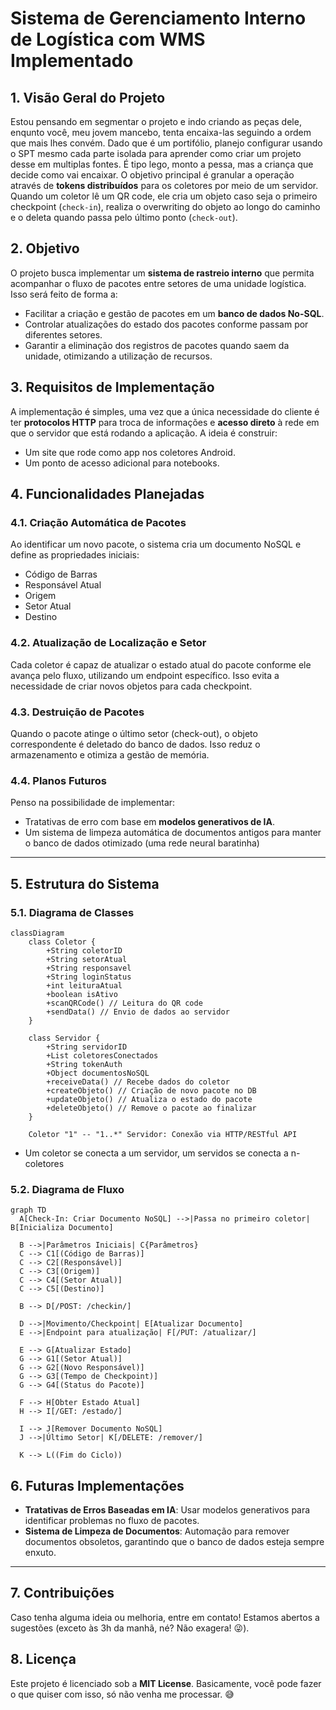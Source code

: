 
# Sistema de Gerenciamento Interno de Logística com WMS Implementado

## 1. Visão Geral do Projeto

Estou pensando em segmentar o projeto e indo criando as peças dele, enqunto você, meu jovem mancebo, tenta encaixa-las seguindo a ordem que mais lhes convém. Dado que é um portifólio, planejo configurar usando o SPT mesmo cada parte isolada para aprender como criar um projeto desse em multiplas fontes.
É tipo lego, monto a pessa, mas a criança que decide como vai encaixar.
O objetivo principal é granular a operação através de **tokens distribuídos** para os coletores por meio de um servidor. Quando um coletor lê um QR code, ele cria um objeto caso seja o primeiro checkpoint (`check-in`), realiza o overwriting do objeto ao longo do caminho e o deleta quando passa pelo último ponto (`check-out`).

## 2. Objetivo

O projeto busca implementar um **sistema de rastreio interno** que permita acompanhar o fluxo de pacotes entre setores de uma unidade logística. Isso será feito de forma a:

- Facilitar a criação e gestão de pacotes em um **banco de dados No-SQL**.
- Controlar atualizações do estado dos pacotes conforme passam por diferentes setores.
- Garantir a eliminação dos registros de pacotes quando saem da unidade, otimizando a utilização de recursos.

## 3. Requisitos de Implementação

A implementação é simples, uma vez que a única necessidade do cliente é ter **protocolos HTTP** para troca de informações e **acesso direto** à rede em que o servidor que está rodando a aplicação. A ideia é construir:

- Um site que rode como app nos coletores Android.
- Um ponto de acesso adicional para notebooks.

## 4. Funcionalidades Planejadas

### 4.1. Criação Automática de Pacotes
Ao identificar um novo pacote, o sistema cria um documento NoSQL e define as propriedades iniciais:

- Código de Barras
- Responsável Atual
- Origem
- Setor Atual
- Destino

### 4.2. Atualização de Localização e Setor
Cada coletor é capaz de atualizar o estado atual do pacote conforme ele avança pelo fluxo, utilizando um endpoint específico. Isso evita a necessidade de criar novos objetos para cada checkpoint.

### 4.3. Destruição de Pacotes
Quando o pacote atinge o último setor (check-out), o objeto correspondente é deletado do banco de dados. Isso reduz o armazenamento e otimiza a gestão de memória.

### 4.4. Planos Futuros
Penso  na possibilidade de implementar:

- Tratativas de erro com base em **modelos generativos de IA**.
- Um sistema de limpeza automática de documentos antigos para manter o banco de dados otimizado (uma rede neural baratinha)

---

## 5. Estrutura do Sistema

### 5.1. Diagrama de Classes
```mermaid
classDiagram
    class Coletor {
        +String coletorID
        +String setorAtual
        +String responsavel
        +String loginStatus
        +int leituraAtual
        +boolean isAtivo
        +scanQRCode() // Leitura do QR code
        +sendData() // Envio de dados ao servidor
    }

    class Servidor {
        +String servidorID
        +List coletoresConectados
        +String tokenAuth
        +Object documentosNoSQL
        +receiveData() // Recebe dados do coletor
        +createObjeto() // Criação de novo pacote no DB
        +updateObjeto() // Atualiza o estado do pacote
        +deleteObjeto() // Remove o pacote ao finalizar
    }

    Coletor "1" -- "1..*" Servidor: Conexão via HTTP/RESTful API
```
- Um coletor se conecta a um servidor, um servidos se conecta a n-coletores
### 5.2. Diagrama de Fluxo
```mermaid
graph TD
  A[Check-In: Criar Documento NoSQL] -->|Passa no primeiro coletor| B[Inicializa Documento]
  
  B -->|Parâmetros Iniciais| C{Parâmetros}
  C --> C1[(Código de Barras)]
  C --> C2[(Responsável)]
  C --> C3[(Origem)]
  C --> C4[(Setor Atual)]
  C --> C5[(Destino)]

  B --> D[/POST: /checkin/]

  D -->|Movimento/Checkpoint| E[Atualizar Documento]
  E -->|Endpoint para atualização| F[/PUT: /atualizar/]

  E --> G[Atualizar Estado]
  G --> G1[(Setor Atual)]
  G --> G2[(Novo Responsável)]
  G --> G3[(Tempo de Checkpoint)]
  G --> G4[(Status do Pacote)]

  F --> H[Obter Estado Atual]
  H --> I[/GET: /estado/]

  I --> J[Remover Documento NoSQL]
  J -->|Último Setor| K[/DELETE: /remover/]

  K --> L((Fim do Ciclo))
```

## 6. Futuras Implementações

- **Tratativas de Erros Baseadas em IA**: Usar modelos generativos para identificar problemas no fluxo de pacotes.
- **Sistema de Limpeza de Documentos**: Automação para remover documentos obsoletos, garantindo que o banco de dados esteja sempre enxuto.

---

## 7. Contribuições
Caso tenha alguma ideia ou melhoria, entre em contato! Estamos abertos a sugestões (exceto às 3h da manhã, né? Não exagera! 😜).

## 8. Licença
Este projeto é licenciado sob a **MIT License**. Basicamente, você pode fazer o que quiser com isso, só não venha me processar. 😅
